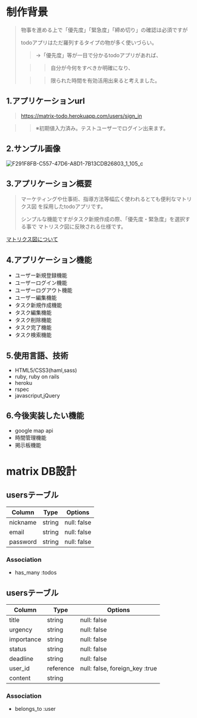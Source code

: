 # 制作背景
> 物事を進める上で「優先度」「緊急度」「締め切り」の確認は必須ですが
>
> todoアプリはただ羅列するタイプの物が多く使いづらい。
>
>> →「優先度」等が一目で分かるtodoアプリがあれば、
>
>>> 自分が今何をすべきか明確になり、
>
>>> 限られた時間を有効活用出来ると考えました。

## 1.アプリケーションurl
>https://matrix-todo.herokuapp.com/users/sign_in

>>※初期値入力済み。テストユーザーでログイン出来ます。
## 2.サンプル画像
![F291F8FB-C557-47D6-A8D1-7B13CDB26803_1_105_c](https://user-images.githubusercontent.com/56025105/72196980-ba476500-345f-11ea-9b00-38b12cdea6e4.jpeg)

## 3.アプリケーション概要
>マーケティングや仕事術、指導方法等幅広く使われるとても便利なマトリクス図
を採用したtodoアプリです。
>
>シンプルな機能ですがタスク新規作成の際、「優先度・緊急度」を選択する事で
マトリスク図に反映される仕様です。

[マトリクス図について](https://ne-tabase.com/freelance/814)

## 4.アプリケーション機能
- ユーザー新規登録機能
- ユーザーログイン機能
- ユーザーログアウト機能
- ユーザー編集機能
- タスク新規作成機能
- タスク編集機能
- タスク削除機能
- タスク完了機能
- タスク検索機能

## 5.使用言語、技術
- HTML5/CSS3(haml,sass)
- ruby, ruby on rails
- heroku
- rspec
- javascriput,jQuery

## 6.今後実装したい機能
- google map api
- 時間管理機能
- 掲示板機能




# matrix DB設計

## usersテーブル
|Column|Type|Options|
|------|----|-------|
|nickname|string|null: false|
|email|string|null: false|
|password|string|null: false|

### Association
- has_many :todos

## usersテーブル
|Column|Type|Options|
|------|----|-------|
|title|string|null: false|
|urgency|string|null: false|
|importance|string|null: false|
|status|string|null: false|
|deadline|string|null: false|
|user_id|reference|null: false, foreign_key :true|
|content|string|

### Association
- belongs_to :user
